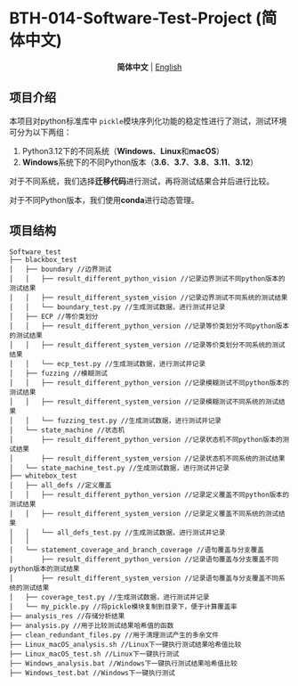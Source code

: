 # BTH-014-Software-Test-Project (简体中文)

<div align="center">

**简体中文** | [English](./README_EN.md)

</div>

## 项目介绍

本项目对python标准库中 `pickle`模块序列化功能的稳定性进行了测试，测试环境可分为以下两组：

1. Python3.12下的不同系统（**Windows**、**Linux**和**macOS**）
2. **Windows**系统下的不同Python版本（**3.6**、**3.7**、**3.8**、**3.11**、**3.12**）

对于不同系统，我们选择**迁移代码**进行测试，再将测试结果合并后进行比较。

对于不同Python版本，我们使用**conda**进行动态管理。

## 项目结构

```
Software_test
├── blackbox_test
│   ├── boundary //边界测试
│   │   ├── result_different_python_vision //记录边界测试不同python版本的测试结果
│   │   ├── result_different_system_vision //记录边界测试不同系统的测试结果
│   │   └── boundary_test.py //生成测试数据，进行测试并记录
│   ├── ECP //等价类划分
│   │   ├── result_different_python_version //记录等价类划分不同python版本的测试结果
│   │   ├── result_different_system_version //记录等价类划分不同系统的测试结果
│   │   └── ecp_test.py //生成测试数据，进行测试并记录
│   ├── fuzzing //模糊测试
│   │   ├── result_different_python_version //记录模糊测试不同python版本的测试结果
│   │   ├── result_different_system_version //记录模糊测试不同系统的测试结果
│   │   └── fuzzing_test.py //生成测试数据，进行测试并记录
│   └── state_machine //状态机
│       ├── result_different_python_version //记录状态机不同python版本的测试结果
│       ├── result_different_system_version //记录状态机不同系统的测试结果
│	└── state_machine_test.py //生成测试数据，进行测试并记录
├── whitebox_test
│   ├── all_defs //定义覆盖
│   │   ├── result_different_python_version //记录定义覆盖不同python版本的测试结果
│   │   ├── result_different_system_version //记录定义覆盖不同系统的测试结果
│   │   └── all_defs_test.py //生成测试数据，进行测试并记录
│   │   
│   └── statement_coverage_and_branch_coverage //语句覆盖与分支覆盖
│       ├── result_different_python_version //记录语句覆盖与分支覆盖不同python版本的测试结果
│       ├── result_different_system_version //记录语句覆盖与分支覆盖不同系统的测试结果
│	├── coverage_test.py //生成测试数据，进行测试并记录
│	└── my_pickle.py //将pickle模块复制到目录下，便于计算覆盖率
├── analysis_res //存储分析结果
├── analysis.py //用于比较测试结果哈希值的函数
├── clean_redundant_files.py //用于清理测试产生的多余文件
├── Linux_macOS_analysis.sh //Linux下一键执行测试结果哈希值比较
├── Linux_macOS_test.sh //Linux下一键执行测试
├── Windows_analysis.bat //Windows下一键执行测试结果哈希值比较
├── Windows_test.bat //Windows下一键执行测试
```
